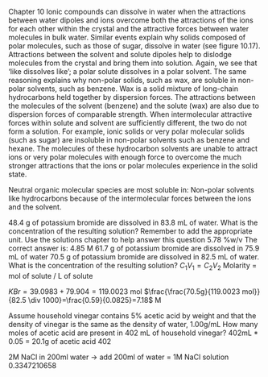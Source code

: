 Chapter 10
Ionic compounds can dissolve in water when the attractions between water dipoles and ions overcome both the attractions of the ions for each other within the crystal and the attractive forces between water molecules in bulk water. Similar events explain why solids composed of polar molecules, such as those of sugar, dissolve in water (see figure 10.17). Attractions between the solvent and solute dipoles help to dislodge molecules from the crystal and bring them into solution. Again, we see that ‘like dissolves like’; a polar solute dissolves in a polar solvent.
The same reasoning explains why non-polar solids, such as wax, are soluble in non-polar solvents, such as benzene. Wax is a solid mixture of long-chain hydrocarbons held together by dispersion forces. The attractions between the molecules of the solvent (benzene) and the solute (wax) are also due to dispersion forces of comparable strength. When intermolecular attractive forces within solute and solvent are sufficiently different, the two do not form a solution. For example, ionic solids or very polar molecular solids (such as sugar) are insoluble in non-polar solvents such as benzene and hexane. The molecules of these hydrocarbon solvents are unable to attract ions or very polar molecules with enough force to overcome the much stronger attractions that the ions or polar molecules experience in the solid state.



Neutral organic molecular species are most soluble in:
Non-polar solvents like hydrocarbons because of the intermolecular forces between the ions and the solvent.


48.4 g of potassium bromide are dissolved in 83.8 mL of water. What is the concentration of the resulting solution? Remember to add the appropriate unit. Use the solutions chapter to help answer this question
5.78 %w/v
The correct answer is: 4.85 M
61.7 g of potassium bromide are dissolved in 75.9 mL of water
70.5 g of potassium bromide are dissolved in 82.5 mL of water. What is the concentration of the resulting solution?
$C_{1}V_{1}=C_{2}V_{2}$
Molarity = mol of solute / L of solute

$KBr=39.0983+79.904=119.0023$ mol
$\frac{\frac{70.5g}{119.0023 mol}}{82.5 \div 1000}=\frac{0.59}{0.0825}=7.18$ M


Assume household vinegar contains 5% acetic acid by weight and that the density of vinegar is the same as the density of water, 1.00g/mL
How many moles of acetic acid are present in 402 mL of household vinegar?
402mL \* 0.05 = 20.1g of acetic acid
402

2M NaCl in 200ml water -> add 200ml of water = 1M NaCl solution
0.3347210658